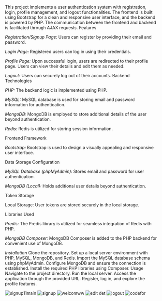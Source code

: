 This project implements a user authentication system with registration, login, profile management, and logout functionalities. The frontend is built using Bootstrap for a clean and responsive user interface, and the backend is powered by PHP. The communication between the frontend and backend is facilitated through AJAX requests.
Features

*Registration/Signup Page:*
Users can register by providing their email and password.

*Login Page:*
Registered users can log in using their credentials.

*Profile Page:*
Upon successful login, users are redirected to their profile page.
Users can view their details and edit them as needed.

*Logout:*
Users can securely log out of their accounts.
Backend Technologies

*PHP:*
The backend logic is implemented using PHP.

*MySQL:*
MySQL database is used for storing email and password information for authentication.

*MongoDB:*
MongoDB is employed to store additional details of the user beyond authentication.

*Redis:*
Redis is utilized for storing session information.

Frontend Framework

*Bootstrap:*
Bootstrap is used to design a visually appealing and responsive user interface.

Data Storage Configuration

*MySQL Database (phpMyAdmin):*
Stores email and password for user authentication.

*MongoDB (Local):*
Holds additional user details beyond authentication.

Token Storage

Local Storage:
User tokens are stored securely in the local storage.

Libraries Used

*Predis:*
The Predis library is utilized for seamless integration of Redis with PHP.

*MongoDB Composer:*
MongoDB Composer is added to the PHP backend for convenient use of MongoDB.

*Installation*
Clone the repository.
Set up a local server environment with PHP, MySQL, MongoDB, and Redis.
Import the MySQL database schema using phpMyAdmin.
Configure MongoDB and ensure the connection is established.
Install the required PHP libraries using Composer.
Usage
Navigate to the project directory.
Run the local server.
Access the application through the provided URL.
Register, log in, and explore the profile features.




![signup11main](https://github.com/udayuvraj/Guvi-Project/assets/115024258/0878050a-fafe-4682-87fa-c62a2ec96894)
![signup](https://github.com/udayuvraj/Guvi-Project/assets/115024258/6107f66e-1371-49bf-8494-9e471c6bc72a)
![welcomww](https://github.com/udayuvraj/Guvi-Project/assets/115024258/15f0e804-3bde-4b47-b52a-e8869446e783)
![edit det](https://github.com/udayuvraj/Guvi-Project/assets/115024258/85eca76e-dace-4739-b11b-c334be30e912)
![logout](https://github.com/udayuvraj/Guvi-Project/assets/115024258/c8bc34db-fb48-422c-b664-66a875125a8d)
![codefor](https://github.com/udayuvraj/Guvi-Project/assets/115024258/884a02c8-d977-44c6-97bb-37836184376b)
